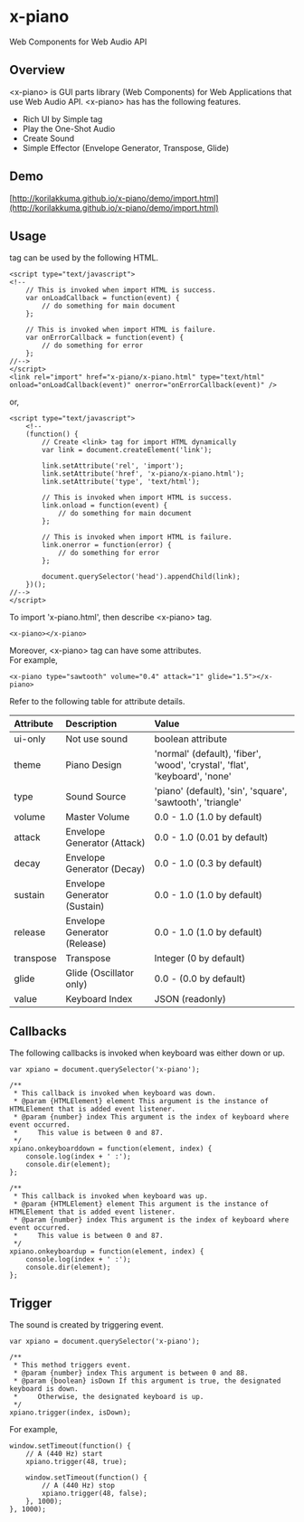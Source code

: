 x-piano
=========
  
Web Components for Web Audio API
  
## Overview
  
&lt;x-piano&gt; is GUI parts library (Web Components) for Web Applications that use Web Audio API.
&lt;x-piano&gt; has has the following features.
  
* Rich UI by Simple tag
* Play the One-Shot Audio
* Create Sound
* Simple Effector (Envelope Generator, Transpose, Glide)
  
## Demo
  
[http://korilakkuma.github.io/x-piano/demo/import.html](http://korilakkuma.github.io/x-piano/demo/import.html)
  
## Usage
  
<x-piano> tag can be used by the following HTML.
  
    <script type="text/javascript">
    <!--
        // This is invoked when import HTML is success.
        var onLoadCallback = function(event) {
            // do something for main document
        };

        // This is invoked when import HTML is failure.
        var onErrorCallback = function(event) {
            // do something for error
        };
    //-->
    </script>
    <link rel="import" href="x-piano/x-piano.html" type="text/html" onload="onLoadCallback(event)" onerror="onErrorCallback(event)" />
  
or,
  
    <script type="text/javascript">
        <!--
        (function() {
            // Create <link> tag for import HTML dynamically
            var link = document.createElement('link');

            link.setAttribute('rel', 'import');
            link.setAttribute('href', 'x-piano/x-piano.html');
            link.setAttribute('type', 'text/html');

            // This is invoked when import HTML is success.
            link.onload = function(event) {
                // do something for main document
            };

            // This is invoked when import HTML is failure.
            link.onerror = function(error) {
                // do something for error
            };

            document.querySelector('head').appendChild(link);
        })();
    //-->
    </script>
  
To import 'x-piano.html', then describe &lt;x-piano&gt; tag.
  
    <x-piano></x-piano>
  
Moreover, &lt;x-piano&gt; tag can have some attributes.  
For example,
  
    <x-piano type="sawtooth" volume="0.4" attack="1" glide="1.5"></x-piano>
  
Refer to the following table for attribute details.
  
|  Attribute | Description                  | Value                                                                      |
|:-----------|:-----------------------------|:---------------------------------------------------------------------------|
| ui-only    | Not use sound                | boolean attribute                                                          |
| theme      | Piano Design                 | 'normal' (default), 'fiber', 'wood', 'crystal', 'flat', 'keyboard', 'none' |
| type       | Sound Source                 | 'piano' (default), 'sin', 'square', 'sawtooth', 'triangle'                 |
| volume     | Master Volume                | 0.0 - 1.0 (1.0  by default)                                                |
| attack     | Envelope Generator (Attack)  | 0.0 - 1.0 (0.01 by default)                                                |
| decay      | Envelope Generator (Decay)   | 0.0 - 1.0 (0.3  by default)                                                |
| sustain    | Envelope Generator (Sustain) | 0.0 - 1.0 (1.0  by default)                                                |
| release    | Envelope Generator (Release) | 0.0 - 1.0 (1.0  by default)                                                |
| transpose  | Transpose                    | Integer   (0    by default)                                                |
| glide      | Glide (Oscillator only)      | 0.0 -     (0.0  by default)                                                |
| value      | Keyboard Index               | JSON (readonly)                                                            |
  
## Callbacks
  
The following callbacks is invoked when keyboard was either down or up.
  
    var xpiano = document.querySelector('x-piano');

    /**
     * This callback is invoked when keyboard was down.
     * @param {HTMLElement} element This argument is the instance of HTMLElement that is added event listener.
     * @param {number} index This argument is the index of keyboard where event occurred.
     *     This value is between 0 and 87.
     */
    xpiano.onkeyboarddown = function(element, index) {
        console.log(index + ' :');
        console.dir(element);
    };

    /**
     * This callback is invoked when keyboard was up.
     * @param {HTMLElement} element This argument is the instance of HTMLElement that is added event listener.
     * @param {number} index This argument is the index of keyboard where event occurred.
     *     This value is between 0 and 87.
     */
    xpiano.onkeyboardup = function(element, index) {
        console.log(index + ' :');
        console.dir(element);
    };
  
## Trigger
  
The sound is created by triggering event.
  
    var xpiano = document.querySelector('x-piano');

    /**
     * This method triggers event.
     * @param {number} index This argument is between 0 and 88.
     * @param {boolean} isDown If this argument is true, the designated keyboard is down.
     *     Otherwise, the designated keyboard is up.
     */
    xpiano.trigger(index, isDown);
  
For example,
  
    window.setTimeout(function() {
        // A (440 Hz) start
        xpiano.trigger(48, true);

        window.setTimeout(function() {
            // A (440 Hz) stop
            xpiano.trigger(48, false);
        }, 1000);
    }, 1000);
  
